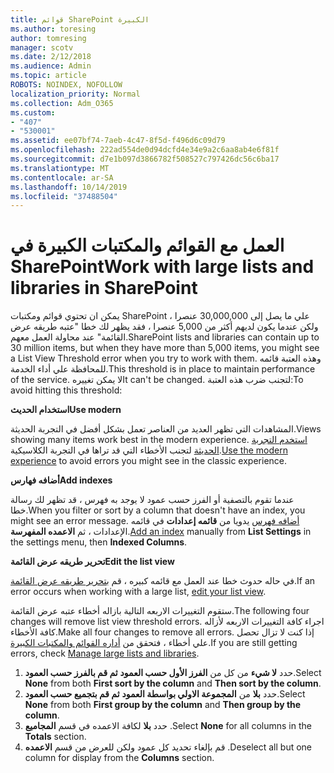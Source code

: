 ```yaml
---
title: قوائم SharePoint الكبيرة
ms.author: toresing
author: tomresing
manager: scotv
ms.date: 2/12/2018
ms.audience: Admin
ms.topic: article
ROBOTS: NOINDEX, NOFOLLOW
localization_priority: Normal
ms.collection: Adm_O365
ms.custom:
- "407"
- "530001"
ms.assetid: ee07bf74-7aeb-4c47-8f5d-f496d6c09d79
ms.openlocfilehash: 222ad554de0d94dcfd4e34e9a2c6aa8ab4e6f81f
ms.sourcegitcommit: d7e1b097d3866782f508527c797426dc56c6ba17
ms.translationtype: MT
ms.contentlocale: ar-SA
ms.lasthandoff: 10/14/2019
ms.locfileid: "37488504"
---
```

# <a name="work-with-large-lists-and-libraries-in-sharepoint"></a><span data-ttu-id="a67d1-102">العمل مع القوائم والمكتبات الكبيرة في SharePoint</span><span class="sxs-lookup"><span data-stu-id="a67d1-102">Work with large lists and libraries in SharePoint</span></span>

<span data-ttu-id="a67d1-103">يمكن ان تحتوي قوائم ومكتبات SharePoint علي ما يصل إلى 30,000,000 عنصرا ، ولكن عندما يكون لديهم أكثر من 5,000 عنصرا ، فقد يظهر لك خطا "عتبه طريقه عرض القائمة" عند محاولة العمل معهم.</span><span class="sxs-lookup"><span data-stu-id="a67d1-103">SharePoint lists and libraries can contain up to 30 million items, but when they have more than 5,000 items, you might see a List View Threshold error when you try to work with them.</span></span> <span data-ttu-id="a67d1-104">وهذه العتبة قائمه للمحافظة علي أداء الخدمة.</span><span class="sxs-lookup"><span data-stu-id="a67d1-104">This threshold is in place to maintain performance of the service.</span></span> <span data-ttu-id="a67d1-105">لا يمكن تغييره</span><span class="sxs-lookup"><span data-stu-id="a67d1-105">It can't be changed.</span></span> <span data-ttu-id="a67d1-106">لتجنب ضرب هذه العتبة:</span><span class="sxs-lookup"><span data-stu-id="a67d1-106">To avoid hitting this threshold:</span></span>

<span data-ttu-id="a67d1-107">**استخدام الحديث**</span><span class="sxs-lookup"><span data-stu-id="a67d1-107">**Use modern**</span></span>

<span data-ttu-id="a67d1-108">المشاهدات التي تظهر العديد من العناصر تعمل بشكل أفضل في التجربة الحديثة.</span><span class="sxs-lookup"><span data-stu-id="a67d1-108">Views showing many items work best in the modern experience.</span></span> <span data-ttu-id="a67d1-109">[استخدم التجربة الحديثة](https://support.office.com/article/66dac24b-4177-4775-bf50-3d267318caa9) لتجنب الأخطاء التي قد تراها في التجربة الكلاسيكية.</span><span class="sxs-lookup"><span data-stu-id="a67d1-109">[Use the modern experience](https://support.office.com/article/66dac24b-4177-4775-bf50-3d267318caa9) to avoid errors you might see in the classic experience.</span></span>

<span data-ttu-id="a67d1-110">**أضافه فهارس**</span><span class="sxs-lookup"><span data-stu-id="a67d1-110">**Add indexes**</span></span>

<span data-ttu-id="a67d1-111">عندما تقوم بالتصفية أو الفرز حسب عمود لا يوجد به فهرس ، قد تظهر لك رسالة خطا.</span><span class="sxs-lookup"><span data-stu-id="a67d1-111">When you filter or sort by a column that doesn't have an index, you might see an error message.</span></span> <span data-ttu-id="a67d1-112">[أضافه فهرس](https://support.office.com/article/f3f00554-b7dc-44d1-a2ed-d477eac463b0) يدويا من **قائمه إعدادات** في قائمه الإعدادات ، ثم **الاعمده المفهرسة**.</span><span class="sxs-lookup"><span data-stu-id="a67d1-112">[Add an index](https://support.office.com/article/f3f00554-b7dc-44d1-a2ed-d477eac463b0) manually from **List Settings** in the settings menu, then **Indexed Columns**.</span></span>

<span data-ttu-id="a67d1-113">**تحرير طريقه عرض القائمة**</span><span class="sxs-lookup"><span data-stu-id="a67d1-113">**Edit the list view**</span></span>

<span data-ttu-id="a67d1-114">في حاله حدوث خطا عند العمل مع قائمه كبيره ، قم [بتحرير طريقه عرض القائمة](https://support.office.com/article/15916903-e79a-423f-b4e2-02d37e1ff372).</span><span class="sxs-lookup"><span data-stu-id="a67d1-114">If an error occurs when working with a large list, [edit your list view](https://support.office.com/article/15916903-e79a-423f-b4e2-02d37e1ff372).</span></span>

<span data-ttu-id="a67d1-115">ستقوم التغييرات الاربعه التالية بازاله أخطاء عتبه عرض القائمة.</span><span class="sxs-lookup"><span data-stu-id="a67d1-115">The following four changes will remove list view threshold errors.</span></span> <span data-ttu-id="a67d1-116">اجراء كافة التغييرات الاربعه لأزاله كافة الأخطاء.</span><span class="sxs-lookup"><span data-stu-id="a67d1-116">Make all four changes to remove all errors.</span></span> <span data-ttu-id="a67d1-117">إذا كنت لا تزال تحصل علي أخطاء ، فتحقق من [أداره القوائم والمكتبات الكبيرة](https://support.office.com/article/B8588DAE-9387-48C2-9248-C24122F07C59).</span><span class="sxs-lookup"><span data-stu-id="a67d1-117">If you are still getting errors, check [Manage large lists and libraries](https://support.office.com/article/B8588DAE-9387-48C2-9248-C24122F07C59).</span></span>

1. <span data-ttu-id="a67d1-118">حدد **لا شيء** من كل من **الفرز الأول حسب العمود** **ثم قم بالفرز حسب العمود**.</span><span class="sxs-lookup"><span data-stu-id="a67d1-118">Select **None** from both **First sort by the column** and **Then sort by the column**.</span></span>
2. <span data-ttu-id="a67d1-119">حدد **بلا** من **المجموعة الاولي بواسطة العمود** **ثم قم بتجميع حسب العمود**.</span><span class="sxs-lookup"><span data-stu-id="a67d1-119">Select **None** from both **First group by the column** and **Then group by the column**.</span></span>
3. <span data-ttu-id="a67d1-120">حدد **بلا** لكافة الاعمده في قسم **المجاميع** .</span><span class="sxs-lookup"><span data-stu-id="a67d1-120">Select **None** for all columns in the **Totals** section.</span></span>
4. <span data-ttu-id="a67d1-121">قم بإلغاء تحديد كل عمود ولكن للعرض من قسم **الاعمده** .</span><span class="sxs-lookup"><span data-stu-id="a67d1-121">Deselect all but one column for display from the **Columns** section.</span></span>

